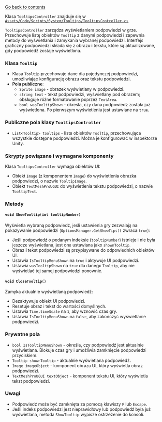 ﻿[Go back to contents](../../../contents.md)

Klasa `TooltipsController` znajduje się w [`Assets/Code/Scripts/System/Tooltips/TooltipsController.cs`](../../../../Assets/Code/Scripts/System/Tooltips/TooltipsController.cs)

`TooltipsController` zarządza wyświetlaniem podpowiedzi w grze. Przechowuje listę obiektów `Tooltip` z danymi podpowiedzi i zapewnia metody do wyświetlania i zamykania wybranej podpowiedzi. Interfejs graficzny podpowiedzi składa się z obrazu i tekstu, które są aktualizowane, gdy podpowiedź zostaje wyświetlona.

### Klasa `Tooltip`
- Klasa `Tooltip` przechowuje dane dla pojedynczej podpowiedzi, umożliwiając konfigurację obrazu oraz tekstu podpowiedzi.
- **Pola publiczne**:
    - `Sprite image` - obrazek wyświetlany w podpowiedzi.
    - `string text` - tekst podpowiedzi, wyświetlany pod obrazem; obsługuje różne formatowanie poprzez `TextArea`.
    - `bool wasTooltipShown` - określa, czy dana podpowiedź została już wyświetlona. Po pierwszym wyświetleniu jest ustawiane na `true`.

### Publiczne pola klasy `TooltipsController`
- `List<Tooltip> tooltips` - lista obiektów `Tooltip`, przechowująca wszystkie dostępne podpowiedzi. Można je konfigurować w inspektorze Unity.

### Skrypty powiązane i wymagane komponenty
Klasa `TooltipsController` wymaga obiektów UI:
- Obiekt `Image` (z komponentem `Image`) do wyświetlenia obrazka podpowiedzi, o nazwie `TooltipImage`.
- Obiekt `TextMeshProUGUI` do wyświetlenia tekstu podpowiedzi, o nazwie `TooltipText`.

### Metody

#### `void ShowTooltip(int tooltipNumber)`
Wyświetla wybraną podpowiedź, jeśli ustawienia gry zezwalają na pokazywanie podpowiedzi (`OptionsManager.GetShowTips()` zwraca `true`):
- Jeśli podpowiedź o podanym indeksie (`tooltipNumber`) istnieje i nie była jeszcze wyświetlana, jest ona ustawiana jako `shownTooltip`.
- Obraz i tekst podpowiedzi są przypisywane do odpowiednich obiektów UI.
- Ustawia `IsTooltipMenuShown` na `true` i aktywuje UI podpowiedzi.
- Ustawia `wasTooltipShown` na `true` dla danego `Tooltip`, aby nie wyświetlać tej samej podpowiedzi ponownie.

#### `void CloseTooltip()`
Zamyka aktualnie wyświetlaną podpowiedź:
- Dezaktywuje obiekt UI podpowiedzi.
- Resetuje obraz i tekst do wartości domyślnych.
- Ustawia `Time.timeScale` na `1`, aby wznowić czas gry.
- Ustawia `IsTooltipMenuShown` na `false`, aby zakończyć wyświetlanie podpowiedzi.

### Prywatne pola
- `bool IsTooltipMenuShown` - określa, czy podpowiedź jest aktualnie wyświetlana. Blokuje czas gry i umożliwia zamknięcie podpowiedzi przyciskiem.
- `Tooltip shownTooltip` - aktualnie wyświetlana podpowiedź.
- `Image imageObject` - komponent obrazu UI, który wyświetla obraz podpowiedzi.
- `TextMeshProUGUI textObject` - komponent tekstu UI, który wyświetla tekst podpowiedzi.

### Uwagi
- Podpowiedź może być zamknięta za pomocą klawiszy `F` lub `Escape`.
- Jeśli indeks podpowiedzi jest nieprawidłowy lub podpowiedź była już wyświetlana, metoda `ShowTooltip` wypisze ostrzeżenie do konsoli.
